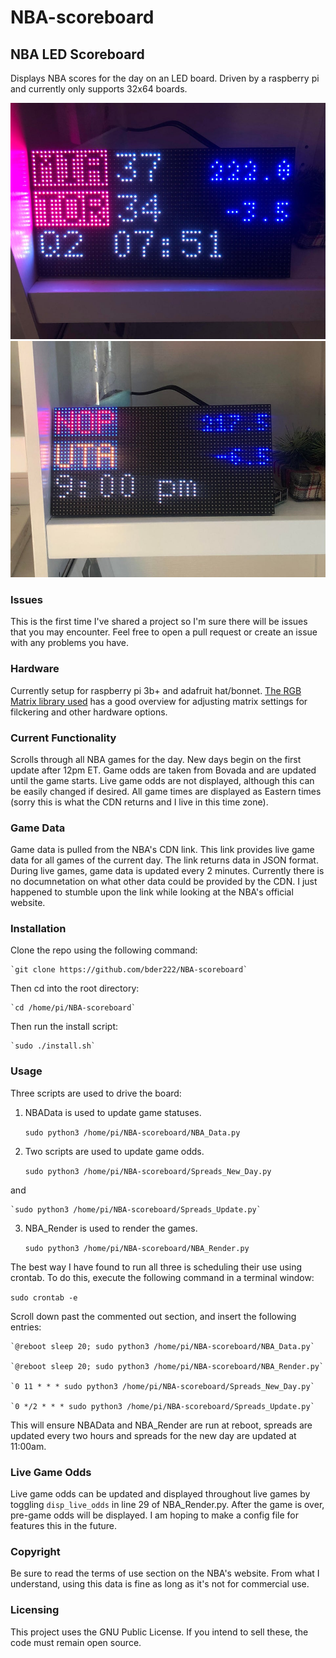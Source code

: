 # NBA-scoreboard

## NBA LED Scoreboard
Displays NBA scores for the day on an LED board. Driven by a raspberry pi and currently only supports 32x64 boards.

![Live Game](Game_upcoming.jpg) ![Live Game](Game_Upcoming_v2.jpg)

### Issues
This is the first time I've shared a project so I'm sure there will be issues that you may encounter. Feel free to open a pull request or create an issue with any problems you have.


### Hardware
Currently setup for raspberry pi 3b+ and adafruit hat/bonnet. [The RGB Matrix library used](https://github.com/hzeller/rpi-rgb-led-matrix) has a good overview for adjusting matrix settings for filckering and other hardware options.

### Current Functionality
Scrolls through all NBA games for the day. New days begin on the first update after 12pm ET. Game odds are taken from Bovada and are updated until the game starts. Live game odds are not displayed, although this can be easily changed if desired. All game times are displayed as Eastern times (sorry this is what the CDN returns and I live in this time zone).

### Game Data
Game data is pulled from the NBA's CDN link. This link provides live game data for all games of the current day. The link returns data in JSON format. During live games, game data is updated every 2 minutes. Currently there is no documnetation on what other data could be provided by the CDN. I just happened to stumble upon the link while looking at the NBA's official website.

### Installation
Clone the repo using the following command:

    `git clone https://github.com/bder222/NBA-scoreboard`

Then cd into the root directory:

    `cd /home/pi/NBA-scoreboard`

Then run the install script:

    `sudo ./install.sh`

### Usage
Three scripts are used to drive the board:
1. NBAData is used to update game statuses.

    `sudo python3 /home/pi/NBA-scoreboard/NBA_Data.py`



2. Two scripts are used to update game odds.

    `sudo python3 /home/pi/NBA-scoreboard/Spreads_New_Day.py`

and 

    `sudo python3 /home/pi/NBA-scoreboard/Spreads_Update.py`



3. NBA_Render is used to render the games.

    `sudo python3 /home/pi/NBA-scoreboard/NBA_Render.py`



The best way I have found to run all three is scheduling their use using crontab. To do this, execute the following command in a terminal window:

  `sudo crontab -e`

Scroll down past the commented out section, and insert the following entries:

    `@reboot sleep 20; sudo python3 /home/pi/NBA-scoreboard/NBA_Data.py`

    `@reboot sleep 20; sudo python3 /home/pi/NBA-scoreboard/NBA_Render.py`

    `0 11 * * * sudo python3 /home/pi/NBA-scoreboard/Spreads_New_Day.py`

    `0 */2 * * * sudo python3 /home/pi/NBA-scoreboard/Spreads_Update.py`

This will ensure NBAData and NBA_Render are run at reboot, spreads are updated every two hours and spreads for the new day are updated at 11:00am.

### Live Game Odds
Live game odds can be updated and displayed throughout live games by toggling `disp_live_odds` in line 29 of NBA_Render.py. After the game is over, pre-game odds will be displayed. I am hoping to make a config file for features this in the future.

### Copyright
Be sure to read the terms of use section on the NBA's website. From what I understand, using this data is fine as long as it's not for commercial use.

### Licensing
This project uses the GNU Public License. If you intend to sell these, the code must remain open source.
